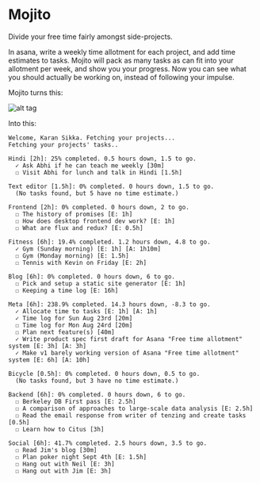 # Mojito

Divide your free time fairly amongst side-projects.

In asana, write a weekly time allotment for each project, and add time estimates to tasks.
Mojito will pack as many tasks as can fit into your allotment per week, and show you your progress.
Now you can see what you should actually be working on, instead of following your impulse.

Mojito turns this:

![alt tag](http://i.imgur.com/uPgrE5D.png)

Into this:

```
Welcome, Karan Sikka. Fetching your projects...
Fetching your projects' tasks..

Hindi [2h]: 25% completed. 0.5 hours down, 1.5 to go.
  ✓ Ask Abhi if he can teach me weekly [30m]
  ☐ Visit Abhi for lunch and talk in Hindi [1.5h]

Text editor [1.5h]: 0% completed. 0 hours down, 1.5 to go.
  (No tasks found, but 5 have no time estimate.)

Frontend [2h]: 0% completed. 0 hours down, 2 to go.
  ☐ The history of promises [E: 1h]
  ☐ How does desktop frontend dev work? [E: 1h]
  ☐ What are flux and redux? [E: 0.5h]

Fitness [6h]: 19.4% completed. 1.2 hours down, 4.8 to go.
  ✓ Gym (Sunday morning) [E: 1h] [A: 1h10m]
  ☐ Gym (Monday morning) [E: 1.5h]
  ☐ Tennis with Kevin on Friday [E: 2h]

Blog [6h]: 0% completed. 0 hours down, 6 to go.
  ☐ Pick and setup a static site generator [E: 1h]
  ☐ Keeping a time log [E: 16h]

Meta [6h]: 238.9% completed. 14.3 hours down, -8.3 to go.
  ✓ Allocate time to tasks [E: 1h] [A: 1h]
  ✓ Time log for Sun Aug 23rd [20m]
  ☐ Time log for Mon Aug 24rd [20m]
  ☐ Plan next feature(s) [40m]
  ✓ Write product spec first draft for Asana "Free time allotment" system [E: 3h] [A: 3h]
  ✓ Make v1 barely working version of Asana "Free time allotment" system [E: 6h] [A: 10h]

Bicycle [0.5h]: 0% completed. 0 hours down, 0.5 to go.
  (No tasks found, but 3 have no time estimate.)

Backend [6h]: 0% completed. 0 hours down, 6 to go.
  ☐ Berkeley DB First pass [E: 2.5h]
  ☐ A comparison of approaches to large-scale data analysis [E: 2.5h]
  ☐ Read the email response from writer of tenzing and create tasks [0.5h]
  ☐ Learn how to Citus [3h]

Social [6h]: 41.7% completed. 2.5 hours down, 3.5 to go.
  ☐ Read Jim's blog [30m]
  ☐ Plan poker night Sept 4th [E: 1.5h]
  ☐ Hang out with Neil [E: 3h]
  ☐ Hang out with Jim [E: 3h]
```
